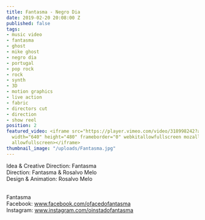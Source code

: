 ```yaml
---
title: Fantasma - Negro Dia
date: 2019-02-20 20:08:00 Z
published: false
tags:
- music video
- fantasma
- ghost
- mike ghost
- negro dia
- portugal
- pop rock
- rock
- synth
- 3D
- motion graphics
- live action
- fabric
- directors cut
- direction
- show reel
position: 2
featured_video: <iframe src="https://player.vimeo.com/video/318998242?autoplay=1&color=000000&title=0&byline=0&portrait=0"
  width="640" height="480" frameborder="0" webkitallowfullscreen mozallowfullscreen
  allowfullscreen></iframe>
thumbnail_image: "/uploads/Fantasma.jpg"
---
```


Idea & Creative Direction: Fantasma<br>
Direction: Fantasma & Rosalvo Melo<br>
Design & Animation: Rosalvo Melo<br>



<br>Fantasma<br>
Facebook: www.facebook.com/ofacedofantasma<br>
Instagram: www.instagram.com/oinstadofantasma<br>